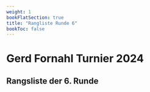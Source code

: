 ```yaml
---
weight: 1
bookFlatSection: true
title: "Rangliste Runde 6"
bookToc: false
---
```


# Gerd Fornahl Turnier 2024

## Rangsliste der 6. Runde